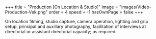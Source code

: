 +++
title = "Production [On Location & Studio]"
image = "images/Video-Production-Vek.png"
order = 4
speed = -1
hasOwnPage = false
+++

On location filming, studio capture, camera operation, lighting and grip setup, principal and auxillary photography, facilitation of interviews at directorial or assistant directorial capacity; as required.
